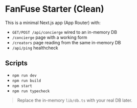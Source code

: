 # FanFuse Starter (Clean)

This is a minimal Next.js app (App Router) with:
- `GET/POST /api/concierge` wired to an in-memory DB
- `/concierge` page with a working form
- `/creators` page reading from the same in-memory DB
- `/api/ping` healthcheck

## Scripts
- `npm run dev`
- `npm run build`
- `npm start`
- `npm run typecheck`

> Replace the in-memory `lib/db.ts` with your real DB later.